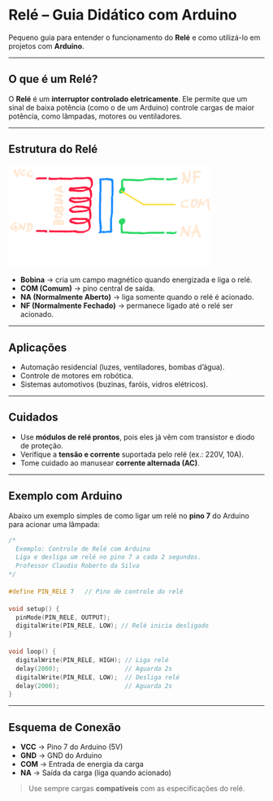 # Relé – Guia Didático com Arduino

Pequeno guia para entender o funcionamento do **Relé** e como utilizá-lo em projetos com **Arduino**.

---

## O que é um Relé?
O **Relé** é um **interruptor controlado eletricamente**. Ele permite que um sinal de baixa potência (como o de um Arduino) controle cargas de maior potência, como lâmpadas, motores ou ventiladores.

---

## Estrutura do Relé

<img src="img/rele_esquema.png" alt="Esquema Relé" width="400">

- **Bobina** → cria um campo magnético quando energizada e liga o relé.  
- **COM (Comum)** → pino central de saída.  
- **NA (Normalmente Aberto)** → liga somente quando o relé é acionado.  
- **NF (Normalmente Fechado)** → permanece ligado até o relé ser acionado.  

---

## Aplicações
- Automação residencial (luzes, ventiladores, bombas d’água).  
- Controle de motores em robótica.  
- Sistemas automotivos (buzinas, faróis, vidros elétricos).  

---

## Cuidados
- Use **módulos de relé prontos**, pois eles já vêm com transistor e diodo de proteção.  
- Verifique a **tensão e corrente** suportada pelo relé (ex.: 220V, 10A).  
- Tome cuidado ao manusear **corrente alternada (AC)**.  

---

## Exemplo com Arduino

Abaixo um exemplo simples de como ligar um relé no **pino 7** do Arduino para acionar uma lâmpada:

```ino
/*
  Exemplo: Controle de Relé com Arduino
  Liga e desliga um relé no pino 7 a cada 2 segundos.
  Professor Claudio Roberto da Silva
*/

#define PIN_RELE 7   // Pino de controle do relé

void setup() {
  pinMode(PIN_RELE, OUTPUT);
  digitalWrite(PIN_RELE, LOW); // Relé inicia desligado
}

void loop() {
  digitalWrite(PIN_RELE, HIGH); // Liga relé
  delay(2000);                  // Aguarda 2s
  digitalWrite(PIN_RELE, LOW);  // Desliga relé
  delay(2000);                  // Aguarda 2s
}
```

---

## Esquema de Conexão
- **VCC** → Pino 7 do Arduino (5V) 
- **GND** → GND do Arduino   
- **COM** → Entrada de energia da carga  
- **NA**  → Saída da carga (liga quando acionado)  

> Use sempre cargas **compatíveis** com as especificações do relé.

